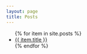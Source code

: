```yaml
---
layout: page
title: Posts
---
```


<ul>
   {% for item in site.posts %}
      <li><a href="{{ item.url }}">{{ item.title }}</a></li>
   {% endfor %}
</ul>


